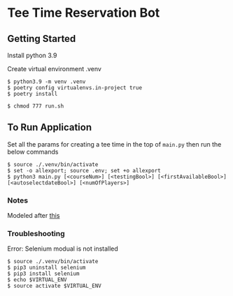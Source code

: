 # Tee Time Reservation Bot


## Getting Started
Install python 3.9

Create virtual environment .venv


```
$ python3.9 -m venv .venv
$ poetry config virtualenvs.in-project true
$ poetry install
```

```
$ chmod 777 run.sh
```

## To Run Application
Set all the params for creating a tee time in the top of `main.py` then run the below commands


```
$ source ./.venv/bin/activate
$ set -o allexport; source .env; set +o allexport
$ python3 main.py [<courseNum>] [<testingBool>] [<firstAvailableBool>] [<autoselectdateBool>] [<numOfPlayers>]
```


### Notes
Modeled after [this](https://medium.com/@ryujimorita.1009/how-i-built-a-booking-automation-bot-to-get-a-popular-cafe-admission-ticket-851bb2f9eac0)


### Troubleshooting
Error: Selenium modual is not installed

```
$ source ./.venv/bin/activate
$ pip3 uninstall selenium
$ pip3 install selenium
$ echo $VIRTUAL_ENV
$ source activate $VIRTUAL_ENV
```
